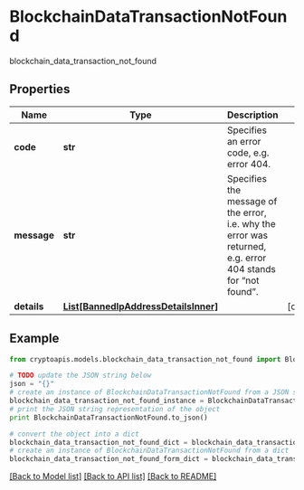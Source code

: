 # BlockchainDataTransactionNotFound

blockchain_data_transaction_not_found

## Properties
Name | Type | Description | Notes
------------ | ------------- | ------------- | -------------
**code** | **str** | Specifies an error code, e.g. error 404. | 
**message** | **str** | Specifies the message of the error, i.e. why the error was returned, e.g. error 404 stands for “not found”. | 
**details** | [**List[BannedIpAddressDetailsInner]**](BannedIpAddressDetailsInner.md) |  | [optional] 

## Example

```python
from cryptoapis.models.blockchain_data_transaction_not_found import BlockchainDataTransactionNotFound

# TODO update the JSON string below
json = "{}"
# create an instance of BlockchainDataTransactionNotFound from a JSON string
blockchain_data_transaction_not_found_instance = BlockchainDataTransactionNotFound.from_json(json)
# print the JSON string representation of the object
print BlockchainDataTransactionNotFound.to_json()

# convert the object into a dict
blockchain_data_transaction_not_found_dict = blockchain_data_transaction_not_found_instance.to_dict()
# create an instance of BlockchainDataTransactionNotFound from a dict
blockchain_data_transaction_not_found_form_dict = blockchain_data_transaction_not_found.from_dict(blockchain_data_transaction_not_found_dict)
```
[[Back to Model list]](../README.md#documentation-for-models) [[Back to API list]](../README.md#documentation-for-api-endpoints) [[Back to README]](../README.md)


